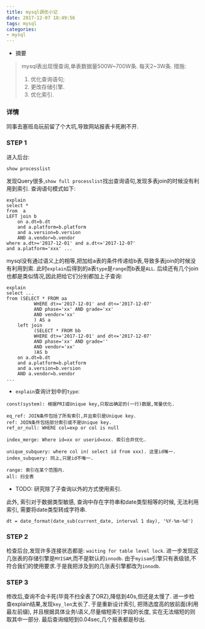 ```yaml
---
title: mysql调优小记
date: 2017-12-07 18:49:56
tags: mysql
categories:
- mysql
---
```


- 摘要
> mysql表出现慢查询,单表数据量500W~700W条. 每天2~3W条.
措施: 
> 1. 优化查询语句; 
> 2. 更改存储引擎.
> 3. 优化索引.

### 详情
同事去塞班岛玩前留了个大坑,导致网站报表卡死刷不开.

### STEP 1
进入后台:
```
show processlist
```
发现Query很多,`show full processlist`找出查询语句,发现多表join的时候没有利用到索引.
查询语句模式如下:
```
explain
select *
from  a
LEFT join b
    on a.dt=b.dt
    and a.platform=b.platform
    and a.version=b.version
    AND a.vendor=b.vendor
where a.dt>='2017-12-01' and a.dt<='2017-12-07'
and a.platform='xxx' ... 
```
mysql没有通过语义上的相等,把加给a表的条件传递给b表,导致多表join的时候没有利用到索. 此时`explain`后得到的a表`type`是`range`而b表是`ALL`. 后续还有几个join也都是类似情况,因此把给它们分别都加上子查询:
```
explain
select ...
from (SELECT * FROM aa
          WHERE dt>='2017-12-01' and dt<='2017-12-07'
          AND phase='xx' AND grade='xx'
          AND vendor='xx'
          ) AS a
    left join
          (SELECT * FROM bb
          WHERE dt>='2017-12-01' and dt<='2017-12-07'
          AND phase='xx' AND grade=''
          AND vendor='xx'
          )AS b
    on a.dt=b.dt
    and a.platform=b.platform
    and a.version=b.version
    AND a.vendor=b.vendor
...
```

- `explain`查询计划中的`type`:
```
const(system): 根据PRI或Unique key,只取出确定的(一行)数据,常量优化. 

eq_ref: JOIN条件包括了所有索引,并且索引是Unique key. 
ref: JOIN条件包括部分索引或不是Unique key.
ref_or_null: WHERE col=exp or col is null

index_merge: Where id=xx or userid=xxx. 索引合并优化.

unique_subquery: where col in( select id from xxx). 这里id唯一.
index_subquery: 同上,只是id不唯一.

range: 索引在某个范围内.
all: 扫全表
```

- TODO:
研究除了子查询以外的方式使用索引.

此外, 索引对于数据类型敏感, 查询中存在字符串和date类型相等的时候, 无法利用索引,
需要将date类型转成字符串.
```
dt = date_format(date_sub(current_date, interval 1 day), '%Y-%m-%d')
```

### STEP 2

检查后台,发现许多连接状态都是:
```waiting for table level lock```.
进一步发现这几张表的存储引擎是`MYISAM`,而不是默认的`innodb`.
由于`myisam`引擎只有表级锁,不符合我们的使用要求.于是我把涉及到的几张表引擎都改为`innodb`.


### STEP 3

修改后,查询不会卡死(毕竟不扫全表了ORZ),降低到40s,但还是太慢了. 
进一步检查explain结果,发现`key_len`太长了. 
于是重新设计索引, 把筛选度高的放前面(利用最左前缀), 并且根据具体业务\语义,尽量缩短索引字段的长度,
实在无法缩短的则取其中一部分. 最后查询缩短到0.04sec,几个报表都是秒出.  


